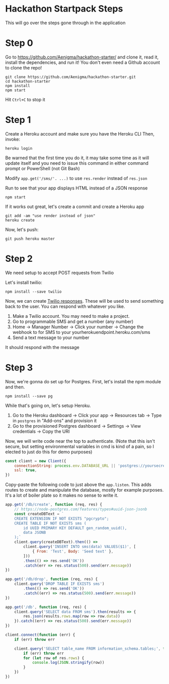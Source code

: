 # Hackathon Startpack Steps

This will go over the steps gone through in the application

# Step 0

Go to https://github.com/Aenigma/hackathon-starter/ and clone it, read it, install the dependencies, and run it!
You don't even need a Github account to clone the repo!

    git clone https://github.com/Aenigma/hackathon-starter.git
    cd hackathon-starter
    npm install
    npm start

Hit `Ctrl+C` to stop it

# Step 1

Create a Heroku account and make sure you have the Heroku CLI
Then, invoke: 

    heroku login

Be warned that the first time you do it, it may take some time as it will update itself and you need to issue this command in either command prompt or PowerShell (not Git Bash)

Modify `app.get('/sms/'. ...)` to use `res.render` instead of `res.json`

Run to see that your app displays HTML instead of a JSON response

    npm start

If it works out great, let's create a commit and create a Heroku app

    git add -am "use render instead of json"
    heroku create

Now, let's push:

    git push heroku master

# Step 2

We need setup to accept POST requests from Twilio

Let's install twilio:

    npm install --save twilio

Now, we can create [Twilio responses](https://www.twilio.com/docs/api/twiml/sms/your_response).
These will be used to send something back to the user. You can respond with whatever you like.

1. Make a Twilio account. You may need to make a project.
2. Go to programmable SMS and get a number (any number)
3. Home -> Manager Number -> Click your number -> Change the webhook to for SMS to your yourherokuendpoint.heroku.com/sms
4. Send a text message to your number

It should respond with the message 


# Step 3

Now, we're gonna do set up for Postgres. First, let's install the npm module and then.

    npm install --save pg
    
While that's going on, let's setup Heroku.

1. Go to the Heroku dashboard -> Click your app -> Resources tab -> Type in `postgres` in "Add-ons" and provision it
2. Go to the provisioned Postgres dashboard -> Settings -> View credentials -> Copy the URI

Now, we will write code near the top to authenticate. (Note that this isn't secure, but setting environmental variables in cmd
is kind of a pain, so I elected to just do this for demo purposes)

```javascript
const client = new Client({
    connectionString: process.env.DATABASE_URL || 'postgres://yoursecret',
    ssl: true,
})
```

Copy-paste the following code to just above the `app.listen`. This adds routes to create and manipulate the database, mostly for
example purposes. It's a lot of boiler plate so it makes no sense to write it.

```javascript
app.get('/db/create', function (req, res) {
    // https://node-postgres.com/features/types#uuid-json-jsonb
    const createDBText = `
    CREATE EXTENSION IF NOT EXISTS "pgcrypto";
    CREATE TABLE IF NOT EXISTS sms (
        id UUID PRIMARY KEY DEFAULT gen_random_uuid(),
        data JSONB
    );`
    client.query(createDBText).then(() =>
        client.query('INSERT INTO sms(data) VALUES($1)', [
            { From: 'Test', Body: 'Seed text' },
        ]))
        .then(() => res.send('OK'))
        .catch(err => res.status(500).send(err.message))
})

app.get('/db/drop', function (req, res) {
    client.query('DROP TABLE IF EXISTS sms')
        .then(() => res.send('OK'))
        .catch((err) => res.status(500).send(err.message))
})

app.get('/db', function (req, res) {
    client.query('SELECT data FROM sms').then(results => {
        res.json(results.rows.map(row => row.data))
    }).catch((err) => res.status(500).send(err.message))
})

client.connect(function (err) {
    if (err) throw err

    client.query('SELECT table_name FROM information_schema.tables;', function (err, res) {
        if (err) throw err
        for (let row of res.rows) {
            console.log(JSON.stringify(row))
        }
    })
})
```
